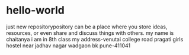 # hello-world
just new repositorypository can be a place where you store ideas, resources, or even share and discuss things with others.
my name is chaitanya i am in 8th class
my address-venutai college road pragati girls hostel near jadhav nagar wadgaon bk pune-411041
